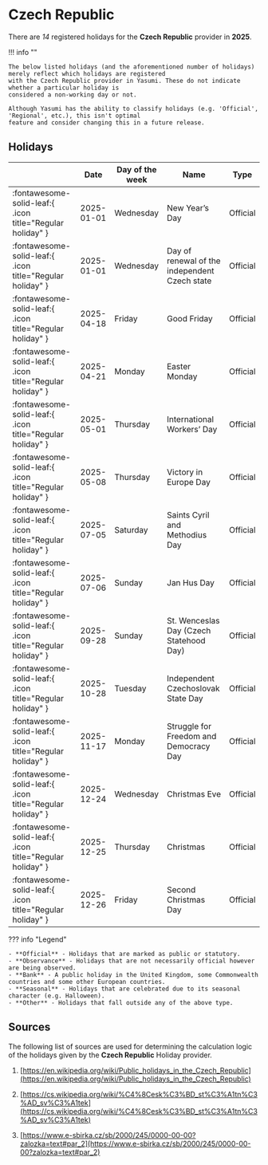 # Czech Republic

There are _14_ registered holidays for the **Czech Republic** provider in **2025**.

!!! info ""

    The below listed holidays (and the aforementioned number of holidays) merely reflect which holidays are registered
    with the Czech Republic provider in Yasumi. These do not indicate whether a particular holiday is
    considered a non-working day or not.

    Although Yasumi has the ability to classify holidays (e.g. 'Official', 'Regional', etc.), this isn't optimal
    feature and consider changing this in a future release.

## Holidays

|     | Date | Day of the week | Name | Type |
| --- | ---- | --------------- | ---- | ---- |
| :fontawesome-solid-leaf:{ .icon title="Regular holiday" } | 2025-01-01 | Wednesday | New Year’s Day | Official |
| :fontawesome-solid-leaf:{ .icon title="Regular holiday" } | 2025-01-01 | Wednesday | Day of renewal of the independent Czech state | Official |
| :fontawesome-solid-leaf:{ .icon title="Regular holiday" } | 2025-04-18 | Friday | Good Friday | Official |
| :fontawesome-solid-leaf:{ .icon title="Regular holiday" } | 2025-04-21 | Monday | Easter Monday | Official |
| :fontawesome-solid-leaf:{ .icon title="Regular holiday" } | 2025-05-01 | Thursday | International Workers’ Day | Official |
| :fontawesome-solid-leaf:{ .icon title="Regular holiday" } | 2025-05-08 | Thursday | Victory in Europe Day | Official |
| :fontawesome-solid-leaf:{ .icon title="Regular holiday" } | 2025-07-05 | Saturday | Saints Cyril and Methodius Day | Official |
| :fontawesome-solid-leaf:{ .icon title="Regular holiday" } | 2025-07-06 | Sunday | Jan Hus Day | Official |
| :fontawesome-solid-leaf:{ .icon title="Regular holiday" } | 2025-09-28 | Sunday | St. Wenceslas Day (Czech Statehood Day) | Official |
| :fontawesome-solid-leaf:{ .icon title="Regular holiday" } | 2025-10-28 | Tuesday | Independent Czechoslovak State Day | Official |
| :fontawesome-solid-leaf:{ .icon title="Regular holiday" } | 2025-11-17 | Monday | Struggle for Freedom and Democracy Day | Official |
| :fontawesome-solid-leaf:{ .icon title="Regular holiday" } | 2025-12-24 | Wednesday | Christmas Eve | Official |
| :fontawesome-solid-leaf:{ .icon title="Regular holiday" } | 2025-12-25 | Thursday | Christmas | Official |
| :fontawesome-solid-leaf:{ .icon title="Regular holiday" } | 2025-12-26 | Friday | Second Christmas Day | Official |

??? info "Legend"

    - **Official** - Holidays that are marked as public or statutory.
    - **Observance** - Holidays that are not necessarily official however are being observed.
    - **Bank** - A public holiday in the United Kingdom, some Commonwealth countries and some other European countries.
    - **Seasonal** - Holidays that are celebrated due to its seasonal character (e.g. Halloween).
    - **Other** - Holidays that fall outside any of the above type.

## Sources

The following list of sources are used for determining the calculation logic of
the holidays given by the **Czech Republic** Holiday provider.


1. [https://en.wikipedia.org/wiki/Public_holidays_in_the_Czech_Republic](https://en.wikipedia.org/wiki/Public_holidays_in_the_Czech_Republic)
   
1. [https://cs.wikipedia.org/wiki/%C4%8Cesk%C3%BD_st%C3%A1tn%C3%AD_sv%C3%A1tek](https://cs.wikipedia.org/wiki/%C4%8Cesk%C3%BD_st%C3%A1tn%C3%AD_sv%C3%A1tek)
   
1. [https://www.e-sbirka.cz/sb/2000/245/0000-00-00?zalozka=text#par_2](https://www.e-sbirka.cz/sb/2000/245/0000-00-00?zalozka=text#par_2)
   